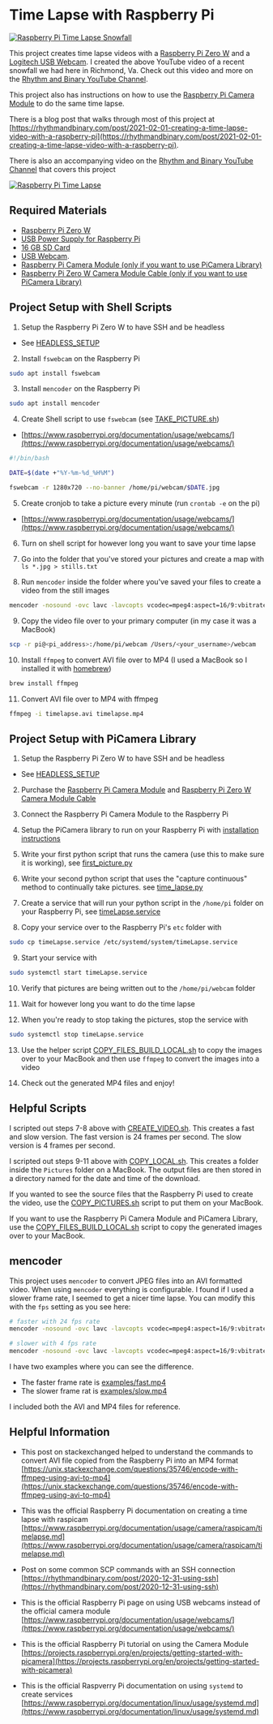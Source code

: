 # Time Lapse with Raspberry Pi

[![Raspberry Pi Time Lapse Snowfall](https://img.youtube.com/vi/by9RYVOoAqg/0.jpg)](https://www.youtube.com/watch?v=by9RYVOoAqg)

This project creates time lapse videos with a [Raspberry Pi Zero W](https://www.raspberrypi.org/products/raspberry-pi-zero-w/) and a [Logitech USB Webcam](https://www.amazon.com/Logitech-C270-720pixels-Black-webcam/dp/B01BGBJ8Y0/ref=sr_1_12?dchild=1&keywords=logitech+webcam&qid=1612213441&sr=8-12). I created the above YouTube video of a recent snowfall we had here in Richmond, Va. Check out this video and more on the [Rhythm and Binary YouTube Channel](https://www.youtube.com/channel/UCvAKKewP_o2l3XnwDzSxftw).

This project also has instructions on how to use the [Raspberry Pi Camera Module](https://www.raspberrypi.org/products/camera-module-v2/) to do the same time lapse.

There is a blog post that walks through most of this project at [https://rhythmandbinary.com/post/2021-02-01-creating-a-time-lapse-video-with-a-raspberry-pi](https://rhythmandbinary.com/post/2021-02-01-creating-a-time-lapse-video-with-a-raspberry-pi).

There is also an accompanying video on the [Rhythm and Binary YouTube Channel](https://www.youtube.com/channel/UCvAKKewP_o2l3XnwDzSxftw) that covers this project

[![Raspberry Pi Time Lapse](https://img.youtube.com/vi/pftSCQCqJi0/0.jpg)](https://www.youtube.com/watch?v=pftSCQCqJi0)

## Required Materials

- [Raspberry Pi Zero W](https://www.raspberrypi.org/products/raspberry-pi-zero-w/)
- [USB Power Supply for Raspberry Pi](https://www.amazon.com/CanaKit-Raspberry-Supply-Adapter-Listed/dp/B00MARDJZ4/ref=sr_1_3?dchild=1&keywords=raspberry+pi+usb+power+supply&qid=1612213467&sr=8-3)
- [16 GB SD Card](https://www.amazon.com/Gigastone-10-Pack-Camera-MicroSD-Adapter/dp/B089288NQK/ref=sr_1_9?dchild=1&keywords=16gb+micro+sd+card&qid=1612213510&sr=8-9)
- [USB Webcam](https://www.amazon.com/Logitech-C270-720pixels-Black-webcam/dp/B01BGBJ8Y0/ref=sr_1_12?dchild=1&keywords=logitech+webcam&qid=1612213441&sr=8-12).
- [Raspberry Pi Camera Module (only if you want to use PiCamera Library)](https://www.raspberrypi.org/products/camera-module-v2/)
- [Raspberry Pi Zero W Camera Module Cable (only if you want to use PiCamera Library)](https://www.amazon.com/dp/B07SM6JTTM/ref=cm_sw_r_tw_dp_M3GZDDAA80NNZWHY6K8Z?_encoding=UTF8&psc=1)

## Project Setup with Shell Scripts

1. Setup the Raspberry Pi Zero W to have SSH and be headless

- See [HEADLESS_SETUP](./HEADLESS_SETUP.md)

2. Install `fswebcam` on the Raspberry Pi

```bash
sudo apt install fswebcam
```

3. Install `mencoder` on the Raspberry Pi

```bash
sudo apt install mencoder
```

4. Create Shell script to use `fswebcam` (see [TAKE_PICTURE.sh](./shell-scripts/TAKE_PICTURE.sh))

- [https://www.raspberrypi.org/documentation/usage/webcams/](https://www.raspberrypi.org/documentation/usage/webcams/)

```sh
#!/bin/bash

DATE=$(date +"%Y-%m-%d_%H%M")

fswebcam -r 1280x720 --no-banner /home/pi/webcam/$DATE.jpg
```

5. Create cronjob to take a picture every minute (run `crontab -e` on the pi)

- [https://www.raspberrypi.org/documentation/usage/webcams/](https://www.raspberrypi.org/documentation/usage/webcams/)

6. Turn on shell script for however long you want to save your time lapse

7. Go into the folder that you've stored your pictures and create a map with `ls *.jpg > stills.txt`

8. Run `mencoder` inside the folder where you've saved your files to create a video from the still images

```bash
mencoder -nosound -ovc lavc -lavcopts vcodec=mpeg4:aspect=16/9:vbitrate=8000000 -vf scale=1920:1080 -o timelapse.avi -mf type=jpeg:fps=24 mf://@stills.txt
```

9. Copy the video file over to your primary computer (in my case it was a MacBook)

```bash
scp -r pi@<pi_address>:/home/pi/webcam /Users/<your_username>/webcam
```

10. Install `ffmpeg` to convert AVI file over to MP4 (I used a MacBook so I installed it with [homebrew](https://brew.sh/))

```bash
brew install ffmpeg
```

11. Convert AVI file over to MP4 with ffmpeg

```bash
ffmpeg -i timelapse.avi timelapse.mp4
```

## Project Setup with PiCamera Library

1. Setup the Raspberry Pi Zero W to have SSH and be headless

- See [HEADLESS_SETUP](./HEADLESS_SETUP.md)

2. Purchase the [Raspberry Pi Camera Module](https://www.raspberrypi.org/products/camera-module-v2/) and [Raspberry Pi Zero W Camera Module Cable](https://www.amazon.com/dp/B07SM6JTTM/ref=cm_sw_r_tw_dp_M3GZDDAA80NNZWHY6K8Z?_encoding=UTF8&psc=1)

3. Connect the Raspberry Pi Camera Module to the Raspberry Pi

4. Setup the PiCamera library to run on your Raspberry Pi with [installation instructions](https://picamera.readthedocs.io/en/release-1.13/install.html)

5. Write your first python script that runs the camera (use this to make sure it is working), see [first_picture.py](./camera-module/first_picture.py)

6. Write your second python script that uses the "capture continuous" method to continually take pictures. see [time_lapse.py](./camera-module/time_lapse.py)

7. Create a service that will run your python script in the `/home/pi` folder on your Raspberry Pi, see [timeLapse.service](./systemd/timeLapse.service)

8. Copy your service over to the Raspberry Pi's `etc` folder with

```bash
sudo cp timeLapse.service /etc/systemd/system/timeLapse.service
```

9. Start your service with

```bash
sudo systemctl start timeLapse.service
```

10. Verify that pictures are being written out to the `/home/pi/webcam` folder

11. Wait for however long you want to do the time lapse

12. When you're ready to stop taking the pictures, stop the service with

```bash
sudo systemctl stop timeLapse.service
```

13. Use the helper script [COPY_FILES_BUILD_LOCAL.sh](./shell-scripts/COPY_FILES_BUILD_LOCAL.sh) to copy the images over to your MacBook and then use `ffmpeg` to convert the images into a video

14. Check out the generated MP4 files and enjoy!

## Helpful Scripts

I scripted out steps 7-8 above with [CREATE_VIDEO.sh](./shell-scripts/CREATE_VIDEO.sh). This creates a fast and slow version. The fast version is 24 frames per second. The slow version is 4 frames per second.

I scripted out steps 9-11 above with [COPY_LOCAL.sh](./shell-scripts/COPY_LOCAL.sh). This creates a folder inside the `Pictures` folder on a MacBook. The output files are then stored in a directory named for the date and time of the download.

If you wanted to see the source files that the Raspberry Pi used to create the video, use the [COPY_PICTURES.sh](./shell-scripts/COPY_PICTURES.sh) script to put them on your MacBook.

If you want to use the Raspberry Pi Camera Module and PiCamera Library, use the [COPY_FILES_BUILD_LOCAL.sh](./shell-scripts/COPY_FILES_BUILD_LOCAL.sh) script to copy the generated images over to your MacBook.

## mencoder

This project uses `mencoder` to convert JPEG files into an AVI formatted video. When using `mencoder` everything is configurable. I found if I used a slower frame rate, I seemed to get a nicer time lapse. You can modify this with the `fps` setting as you see here:

```bash
# faster with 24 fps rate
mencoder -nosound -ovc lavc -lavcopts vcodec=mpeg4:aspect=16/9:vbitrate=8000000 -vf scale=1920:1080 -o /home/pi/saved/$DATE.avi -mf type=jpeg:fps=24 mf://@stills.txt

# slower with 4 fps rate
mencoder -nosound -ovc lavc -lavcopts vcodec=mpeg4:aspect=16/9:vbitrate=8000000 -vf scale=1920:1080 -o /home/pi/saved/$DATE.avi -mf type=jpeg:fps=4 mf://@stills.txt
```

I have two examples where you can see the difference.

- The faster frame rate is [examples/fast.mp4](./examples/fast.mp4)
- The slower frame rat is [examples/slow.mp4](./examples/slow.mp4)

I included both the AVI and MP4 files for reference.

## Helpful Information

- This post on stackexchanged helped to understand the commands to convert AVI file copied from the Raspberry Pi into an MP4 format
  [https://unix.stackexchange.com/questions/35746/encode-with-ffmpeg-using-avi-to-mp4](https://unix.stackexchange.com/questions/35746/encode-with-ffmpeg-using-avi-to-mp4)

- This was the official Raspberry Pi documentation on creating a time lapse with raspicam
  [https://www.raspberrypi.org/documentation/usage/camera/raspicam/timelapse.md](https://www.raspberrypi.org/documentation/usage/camera/raspicam/timelapse.md)

- Post on some common SCP commands with an SSH connection
  [https://rhythmandbinary.com/post/2020-12-31-using-ssh](https://rhythmandbinary.com/post/2020-12-31-using-ssh)

- This is the official Raspberry Pi page on using USB webcams instead of the official camera module
  [https://www.raspberrypi.org/documentation/usage/webcams/](https://www.raspberrypi.org/documentation/usage/webcams/)

- This is the official Raspberry Pi tutorial on using the Camera Module [https://projects.raspberrypi.org/en/projects/getting-started-with-picamera](https://projects.raspberrypi.org/en/projects/getting-started-with-picamera)

- This is the official Raspverry Pi documentation on using `systemd` to create services [https://www.raspberrypi.org/documentation/linux/usage/systemd.md](https://www.raspberrypi.org/documentation/linux/usage/systemd.md)
